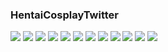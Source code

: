 ### HentaiCosplayTwitter
![](https://pbs.twimg.com/media/DVIN7X1WAAAK4ip.jpg)
![](https://static.hentai-cosplay.com/upload/20171030/70/71460/52.jpg)
![](https://img-7.poringa.net/poringa/img/F/E/0/B/2/2/Xataca/029.jpg)
![](https://img-7.poringa.net/poringa/img/A/E/0/6/7/2/Xataca/6AF.jpg)
![](https://img-7.poringa.net/poringa/img/E/A/3/3/4/0/Xataca/326.jpg)
![](https://img-7.poringa.net/poringa/img/5/6/7/7/3/8/Xataca/3D1.jpg)
![](https://img-7.poringa.net/poringa/img/4/B/D/6/0/C/Xataca/2D6.jpg)
![](https://img-7.poringa.net/poringa/img/1/5/D/7/4/7/Xataca/9EE.jpg)
![](https://img-7.poringa.net/poringa/img/4/5/6/A/A/4/Xataca/65C.jpg)
![](https://img-7.poringa.net/poringa/img/4/4/D/F/E/6/Xataca/390.jpg)
![](https://img-7.poringa.net/poringa/img/7/3/2/8/5/1/Xataca/D9F.jpg)
![](https://pbs.twimg.com/media/DUF5FbnWsAA1rWr.jpg)
